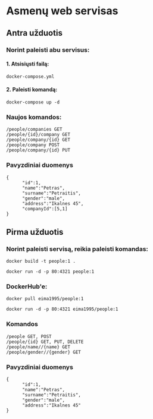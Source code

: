 # Asmenų web servisas

## Antra užduotis

### Norint paleisti abu servisus:

#### 1. Atsisiųsti failą:

```
docker-compose.yml 
```

#### 2. Paleisti komandą:

```
docker-compose up -d
```
### Naujos komandos:

```
/people/companies GET
/people/{id}/company GET
/people/company/{id} GET
/people/company POST
/people/company/{id} PUT
```
### Pavyzdiniai duomenys
```
{
      "id":1,
      "name":"Petras",
      "surname":"Petraitis",
      "gender":"male",
      "address":"Ikalnes 45",
      "companyId":[5,1]
}
```

## Pirma užduotis

### Norint paleisti servisą, reikia paleisti komandas:

```
docker build -t people:1 .

docker run -d -p 80:4321 people:1
```

### DockerHub'e:

```
docker pull eima1995/people:1

docker run -d -p 80:4321 eima1995/people:1
```

### Komandos

```
/people GET, POST
/people/{id} GET, PUT, DELETE
/people/name//{name} GET
/people/gender//{gender} GET
```

### Pavyzdiniai duomenys
```
{
      "id":1,
      "name":"Petras",
      "surname":"Petraitis",
      "gender":"male",
      "address":"Ikalnes 45"
}
```

